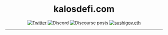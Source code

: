 <span align="center">

# kalosdefi.com

[![Twitter](https://img.shields.io/badge/Twitter-black?logo=twitter&logoColor=white)](https://twitter.com/@Kalosprotocol)
![Discord](https://img.shields.io/discord/748031363935895552?color=black&label=discord&logo=discord&logoColor=white)
![Discourse posts](https://img.shields.io/discourse/posts?label=Community%20Forums&color=black&logo=discourse&server=https%3A%2F%2Fforum.sushi.com)
[![sushigov.eth](https://img.shields.io/static/v1?label=&message=sushigov.eth&color=black&logo=ethereum&logoColor=white)](https://etherscan.io/enslookup-search?search=sushigov.eth)


---
  

</span>
